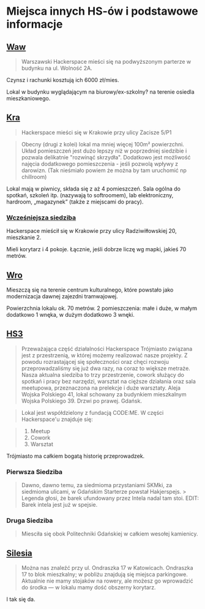 # Miejsca innych HS-ów i podstawowe informacje
## [Waw](https://hackerspace.pl/about)
> Warszawski Hackerspace mieści się na podwyższonym parterze w budynku na ul. Wolność 2A.

Czynsz i rachunki kosztują ich 6000 zł/mies.

Lokal w budynku wyglądającym na biurowy/ex-szkolny? na terenie osiedla mieszkaniowego.

## [Kra](https://phabricator.hskrk.pl/w/about/siedziba/)
> Hackerspace mieści się w Krakowie przy ulicy Zacisze 5/P1

> Obecny (drugi z kolei) lokal ma mniej więcej 100m² powierzchni. Układ pomieszczeń jest dużo lepszy niż w poprzedniej siedzibie i pozwala delikatnie "rozwinąć skrzydła". Dodatkowo jest możliwość najęcia dodatkowego pomieszczenia - jeśli pozwolą wpływy z darowizn. (Tak nieśmiało powiem że można by tam uruchomić np chillroom)

Lokal mają w piwnicy, składa się z aż 4 pomieszczeń. Sala ogólna do spotkań, szkoleń itp. (nazywają to softroomem), lab elektroniczny, hardroom, „magazynek” (także z miejscami do pracy).

### [Wcześniejsza siedziba](https://phabricator.hskrk.pl/w/about/siedziba/pierwsza/)
Hackerspace mieścił się w Krakowie przy ulicy Radziwiłłowskiej 20, mieszkanie 2.

Mieli korytarz i 4 pokoje. Łącznie, jeśli dobrze liczę wg mapki, jakieś 70 metrów.

## [Wro](https://wiki.hswro.org/projects/dabie)
Mieszczą się na terenie centrum kulturalnego, które powstało jako modernizacja dawnej zajezdni tramwajowej.

Powierzchnia lokalu ok. 70 metrów. 2 pomieszczenia: małe i duże, w małym dodatkowo 1 wnęka, w dużym dodatkowo 3 wnęki.

## [HS3](https://wiki.hs3.pl/miejsce/siedziba)
> Przeważająca część działalności Hackerspace Trójmiasto związana jest z przestrzenią, w której możemy realizować nasze projekty. Z powodu rozrastającej się społeczności oraz chęci rozwoju przeprowadzaliśmy się już dwa razy, na coraz to większe metraże. Nasza aktualna siedziba to trzy przestrzenie, cowork służący do spotkań i pracy bez narzędzi, warsztat na cięższe działania oraz sala meetupowa, przeznaczona na prelekcje i duże warsztaty.
> Aleja Wojska Polskiego 41, lokal schowany za budynkiem mieszkalnym Wojska Polskiego 39. Drzwi po prawej. Gdańsk.

> Lokal jest współdzielony z fundacją CODE:ME. W części Hackerspace'u znajduje się:

> 1. Meetup
> 2. Cowork
> 3. Warsztat

Trójmiasto ma całkiem bogatą historię przeprowadzek.

### Pierwsza Siedziba
> Dawno, dawno temu, za siedmioma przystaniami SKMki, za siedmioma ulicami, w Gdańskim Starterze powstał Hakjerspejs. > Legenda głosi, że barek ufundowany przez Intela nadal tam stoi. EDIT: Barek intela jest już w spejsie.

### Druga Siedziba
> Miesciła się obok Politechniki Gdańskiej w całkiem wesołej kamienicy.

## [Silesia](https://hs-silesia.pl/place/#place)
> Można nas znaleźć przy ul. Ondraszka 17 w Katowicach.
> Ondraszka 17 to blok mieszkalny; w pobliżu znajdują się miejsca parkingowe. Aktualnie nie mamy stojaków na rowery, ale możesz go wprowadzić do środka — w lokalu mamy dość obszerny korytarz.

I tak się da.